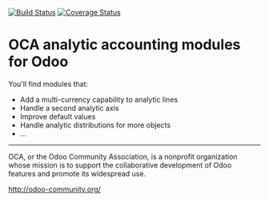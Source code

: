 [![Build Status](https://travis-ci.org/OCA/account-analytic.svg?branch=12.0)](https://travis-ci.org/OCA/account-analytic)
[![Coverage Status](https://coveralls.io/repos/OCA/account-analytic/badge.png?branch=12.0)](https://coveralls.io/r/OCA/account-analytic?branch=12.0)

OCA analytic accounting modules for Odoo
========================================

You'll find modules that:

 - Add a multi-currency capability to analytic lines
 - Handle a second analytic axis
 - Improve default values
 - Handle analytic distributions for more objects
 - ...



----

OCA, or the Odoo Community Association, is a nonprofit organization whose
mission is to support the collaborative development of Odoo features and
promote its widespread use.

http://odoo-community.org/
